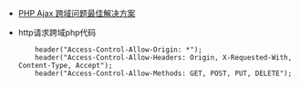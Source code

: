 * [PHP Ajax 跨域问题最佳解决方案](http://www.runoob.com/w3cnote/php-ajax-cross-border.html)

* http请求跨域php代码
    ```
        header("Access-Control-Allow-Origin: *");  
        header("Access-Control-Allow-Headers: Origin, X-Requested-With, Content-Type, Accept");  
        header("Access-Control-Allow-Methods: GET, POST, PUT, DELETE");  
    ```